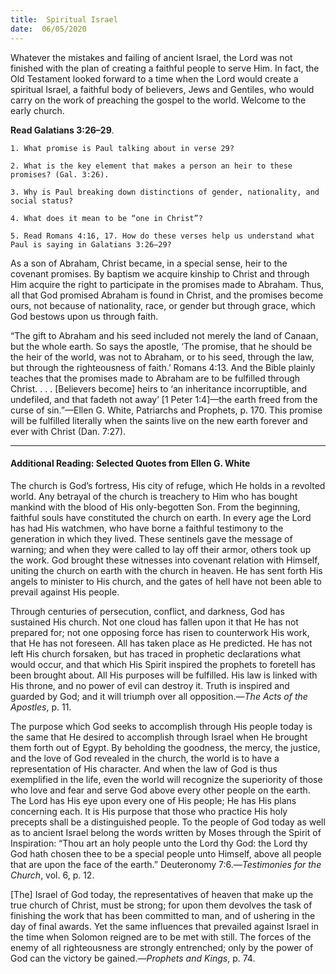 ```yaml
---
title:  Spiritual Israel
date:  06/05/2020
---
```


Whatever the mistakes and failing of ancient Israel, the Lord was not finished with the plan of creating a faithful people to serve Him. In fact, the Old Testament looked forward to a time when the Lord would create a spiritual Israel, a faithful body of believers, Jews and Gentiles, who would carry on the work of preaching the gospel to the world. Welcome to the early church.

**Read Galatians 3:26–29**.

`1. What promise is Paul talking about in verse 29?`

`2. What is the key element that makes a person an heir to these promises? (Gal. 3:26).`

`3. Why is Paul breaking down distinctions of gender, nationality, and social status?`

`4. What does it mean to be “one in Christ”?`

`5. Read Romans 4:16, 17. How do these verses help us understand what Paul is saying in Galatians 3:26–29?`

As a son of Abraham, Christ became, in a special sense, heir to the covenant promises. By baptism we acquire kinship to Christ and through Him acquire the right to participate in the promises made to Abraham. Thus, all that God promised Abraham is found in Christ, and the promises become ours, not because of nationality, race, or gender but through grace, which God bestows upon us through faith.

“The gift to Abraham and his seed included not merely the land of Canaan, but the whole earth. So says the apostle, ‘The promise, that he should be the heir of the world, was not to Abraham, or to his seed, through the law, but through the righteousness of faith.’ Romans 4:13. And the Bible plainly teaches that the promises made to Abraham are to be fulfilled through Christ. . . . [Believers become] heirs to ‘an inheritance incorruptible, and undefiled, and that fadeth not away’ [1 Peter 1:4]—the earth freed from the curse of sin.”—Ellen G. White, Patriarchs and Prophets, p. 170. This promise will be fulfilled literally when the saints live on the new earth forever and ever with Christ (Dan. 7:27).

---

#### Additional Reading: Selected Quotes from Ellen G. White

The church is God’s fortress, His city of refuge, which He holds in a revolted world. Any betrayal of the church is treachery to Him who has bought mankind with the blood of His only-begotten Son. From the beginning, faithful souls have constituted the church on earth. In every age the Lord has had His watchmen, who have borne a faithful testimony to the generation in which they lived. These sentinels gave the message of warning; and when they were called to lay off their armor, others took up the work. God brought these witnesses into covenant relation with Himself, uniting the church on earth with the church in heaven. He has sent forth His angels to minister to His church, and the gates of hell have not been able to prevail against His people.

Through centuries of persecution, conflict, and darkness, God has sustained His church. Not one cloud has fallen upon it that He has not prepared for; not one opposing force has risen to counterwork His work, that He has not foreseen. All has taken place as He predicted. He has not left His church forsaken, but has traced in prophetic declarations what would occur, and that which His Spirit inspired the prophets to foretell has been brought about. All His purposes will be fulfilled. His law is linked with His throne, and no power of evil can destroy it. Truth is inspired and guarded by God; and it will triumph over all opposition.—_The Acts of the Apostles_, p. 11.

The purpose which God seeks to accomplish through His people today is the same that He desired to accomplish through Israel when He brought them forth out of Egypt. By beholding the goodness, the mercy, the justice, and the love of God revealed in the church, the world is to have a representation of His character. And when the law of God is thus exemplified in the life, even the world will recognize the superiority of those who love and fear and serve God above every other people on the earth. The Lord has His eye upon every one of His people; He has His plans concerning each. It is His purpose that those who practice His holy precepts shall be a distinguished people. To the people of God today as well as to ancient Israel belong the words written by Moses through the Spirit of Inspiration: “Thou art an holy people unto the Lord thy God: the Lord thy God hath chosen thee to be a special people unto Himself, above all people that are upon the face of the earth.” Deuteronomy 7:6.—_Testimonies for the Church_, vol. 6, p. 12.

[The] Israel of God today, the representatives of heaven that make up the true church of Christ, must be strong; for upon them devolves the task of finishing the work that has been committed to man, and of ushering in the day of final awards. Yet the same influences that prevailed against Israel in the time when Solomon reigned are to be met with still. The forces of the enemy of all righteousness are strongly entrenched; only by the power of God can the victory be gained.—_Prophets and Kings_, p. 74.